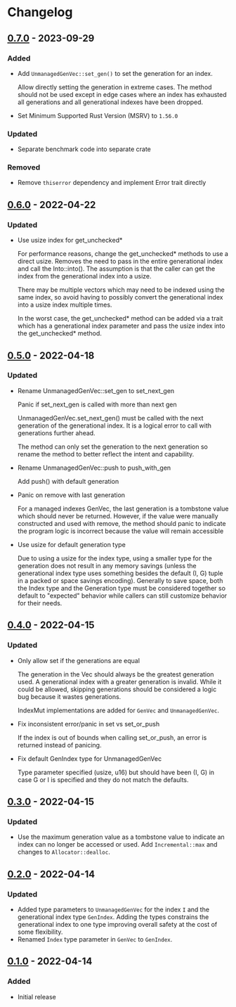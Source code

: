 # Changelog

## [0.7.0] - 2023-09-29

### Added

- Add `UnmanagedGenVec::set_gen()` to set the generation for an index.

  Allow directly setting the generation in extreme cases. The method
  should not be used except in edge cases where an index has exhausted
  all generations and all generational indexes have been dropped.

- Set Minimum Supported Rust Version (MSRV) to `1.56.0`

### Updated

- Separate benchmark code into separate crate

### Removed

- Remove `thiserror` dependency and implement Error trait directly

## [0.6.0] - 2022-04-22

### Updated

- Use usize index for get_unchecked*

  For performance reasons, change the get_unchecked* methods to use a
  direct usize. Removes the need to pass in the entire generational
  index and call the Into<usize>::into(). The assumption is that the
  caller can get the index from the generational index into a usize.

  There may be multiple vectors which may need to be indexed using the
  same index, so avoid having to possibly convert the generational index
  into a usize index multiple times.

  In the worst case, the get_unchecked* method can be added via a trait
  which has a generational index parameter and pass the usize index into
  the get_unchecked* method.

## [0.5.0] - 2022-04-18

### Updated

- Rename UnmanagedGenVec::set_gen to set_next_gen

  Panic if set_next_gen is called with more than next gen

  UnmanagedGenVec.set_next_gen() must be called with the next generation of
  the generational index. It is a logical error to call with generations
  further ahead.

  The method can only set the generation to the next generation so
  rename the method to better reflect the intent and capability.

- Rename UnmanagedGenVec::push to push_with_gen

  Add push() with default generation

- Panic on remove with last generation

  For a managed indexes GenVec, the last generation is a tombstone
  value which should never be returned. However, if the value were
  manually constructed and used with remove, the method should panic to
  indicate the program logic is incorrect because the value will remain
  accessible

- Use usize for default generation type

  Due to using a usize for the index type, using a smaller type for the
  generation does not result in any memory savings (unless the
  generational index type uses something besides the default (I, G)
  tuple in a packed or space savings encoding).
  Generally to save space, both the Index type and the Generation type
  must be considered together so default to "expected" behavior while
  callers can still customize behavior for their needs.

## [0.4.0] - 2022-04-15

### Updated

- Only allow set if the generations are equal

  The generation in the Vec should always be the greatest generation
  used. A generational index with a greater generation is
  invalid. While it could be allowed, skipping generations should
  be considered a logic bug because it wastes generations.

  IndexMut implementations are added for `GenVec` and `UnmanagedGenVec`.

- Fix inconsistent error/panic in set vs set_or_push

  If the index is out of bounds when calling set_or_push,
  an error is returned instead of panicing.

- Fix default GenIndex type for UnmanagedGenVec

  Type parameter specified (usize, u16) but should have been (I, G)
  in case G or I is specified and they do not match the defaults.

## [0.3.0] - 2022-04-15

### Updated

- Use the maximum generation value as a tombstone value to indicate an index
  can no longer be accessed or used. Add `Incremental::max` and changes
  to `Allocator::dealloc`.

## [0.2.0] - 2022-04-14

### Updated

- Added type parameters to `UnmanagedGenVec` for the index `I` and the
  generational index type `GenIndex`. Adding the types constrains the
  generational index to one type improving overall safety at the cost
  of some flexibility.
- Renamed `Index` type parameter in `GenVec` to `GenIndex`.

## [0.1.0] - 2022-04-14

### Added

- Initial release

[Unreleased]: https://github.com/bluk/gen_value/compare/v0.7.0...HEAD
[0.7.0]: https://github.com/bluk/gen_value/compare/v0.6.0...v0.7.0
[0.6.0]: https://github.com/bluk/gen_value/compare/v0.5.0...v0.6.0
[0.5.0]: https://github.com/bluk/gen_value/compare/v0.4.0...v0.5.0
[0.4.0]: https://github.com/bluk/gen_value/compare/v0.3.0...v0.4.0
[0.3.0]: https://github.com/bluk/gen_value/compare/v0.2.0...v0.3.0
[0.2.0]: https://github.com/bluk/gen_value/compare/v0.1.0...v0.2.0
[0.1.0]: https://github.com/bluk/gen_value/releases/tag/v0.1.0
